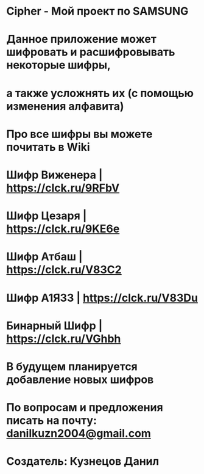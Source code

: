 # Cipher - Мой проект по SAMSUNG
# Данное приложение может шифровать и расшифровывать некоторые шифры,
# а также усложнять их (с помощью изменения алфавита)
# Про все шифры вы можете почитать в Wiki
# Шифр Виженера | https://clck.ru/9RFbV
# Шифр Цезаря | https://clck.ru/9KE6e
# Шифр Атбаш | https://clck.ru/V83C2
# Шифр А1Я33 | https://clck.ru/V83Du
# Бинарный Шифр | https://clck.ru/VGhbh
# В будущем планируется добавление новых шифров
# По вопросам и предложения писать на почту: danilkuzn2004@gmail.com
# Создатель: Кузнецов Данил
